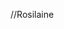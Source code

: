 //Rosilaine
<!DOCTYPE html>
<html lang="pt-br">
<head>
    <meta charset="UTF-8">
    <meta name="viewport" content="width=device-width, initial-scale=1.0">
    <title>Resultado de Notas</title>
    <script>
        function calcularMedia() {
            // Recebe as duas notas digitadas pelo usuário
            let nota1 = parseFloat(prompt("Digite a primeira nota:"));
            let nota2 = parseFloat(prompt("Digite a segunda nota:"));

            // Calcula a média das notas
            let media = (nota1 + nota2) / 2;

            // Verifica a situação do aluno
            let situacao;
            if (media <= 4.5) {
                situacao = "Aluno Reprovado";
            } else if (media <= 6.5) {
                situacao = "Aluno de Recuperação";
            } else if (media <= 10) {
                situacao = "Aluno Aprovado";
            } else {
                situacao = "Nota inválida!";
            }

            // Exibe a média e a situação na tela
            document.getElementById("resultado").innerHTML = `
                A média do aluno é: ${media.toFixed(2)}<br>
                Situação: ${situacao}
            `;
        }
    </script>
</head>
<body>
    <h1>Calculadora de Média e Situação do Aluno</h1>
    <button onclick="calcularMedia()">Calcular Média</button>
    <div id="resultado"></div>
</body>
</html>


